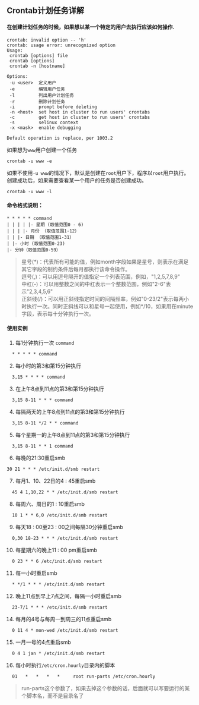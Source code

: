 ## Crontab计划任务详解
#### 在创建计划任务的时候，如果想以某一个特定的用户去执行应该如何操作.
```
crontab: invalid option -- 'h'
crontab: usage error: unrecognized option
Usage:
 crontab [options] file
 crontab [options]
 crontab -n [hostname]

Options:
 -u <user>  定义用户
 -e         编辑用户任务
 -l         列出用户计划任务
 -r         删除计划任务
 -i         prompt before deleting
 -n <host>  set host in cluster to run users' crontabs
 -c         get host in cluster to run users' crontabs
 -s         selinux context
 -x <mask>  enable debugging

Default operation is replace, per 1003.2
```
如果想为`www`用户创建一个任务
```
crontab -u www -e
```
如果不使用`-u www`的情况下，默认是创建在`root`用户下，程序以`root`用户执行。
创建成功后，如果需要查看某一个用户的任务是否创建成功。
```
crontab -u www -l
```
#### 命令格式说明：
```
* * * * * command
| | | | |- 星期 (取值范围0 - 6)
| | | |- 月份 （取值范围1-12）
| | |- 日期 （取值范围1-31）
| |- 小时 (取值范围0-23)
|- 分钟（取值范围0-59）
```
> 星号(\*)：代表所有可能的值，例如month字段如果是星号，则表示在满足其它字段的制约条件后每月都执行该命令操作。  
> 逗号(,)：可以用逗号隔开的值指定一个列表范围，例如，"1,2,5,7,8,9"  
> 中杠(-)：可以用整数之间的中杠表示一个整数范围，例如"2-6"表示"2,3,4,5,6"    
> 正斜线(/)：可以用正斜线指定时间的间隔频率，例如"0-23/2"表示每两小时执行一次。同时正斜线可以和星号一起使用，例如*/10，如果用在minute字段，表示每十分钟执行一次。  

#### 使用实例

1. 每1分钟执行一次 `command`
```
  * * * * * command
```
2. 每小时的第3和第15分钟执行  
```
  3,15 * * * * command
```
3. 在上午8点到11点的第3和第15分钟执行
```
  3,15 8-11 * * * command
```
4. 每隔两天的上午8点到11点的第3和第15分钟执行
```
  3,15 8-11 */2 * * command
```
5. 每个星期一的上午8点到11点的第3和第15分钟执行
```
  3,15 8-11 * * 1 command
```
6. 每晚的21:30重启smb
```
30 21 * * * /etc/init.d/smb restart
```
7. 每月1、10、22日的4 : 45重启smb
```
  45 4 1,10,22 * * /etc/init.d/smb restart
```
8. 每周六、周日的1 : 10重启smb
```
  10 1 * * 6,0 /etc/init.d/smb restart
```
9. 每天18 : 00至23 : 00之间每隔30分钟重启smb
```
  0,30 18-23 * * * /etc/init.d/smb restart
```
10. 每星期六的晚上11 : 00 pm重启smb
```
  0 23 * * 6 /etc/init.d/smb restart
```
11. 每一小时重启smb
```
  * */1 * * * /etc/init.d/smb restart
```
12. 晚上11点到早上7点之间，每隔一小时重启smb
```
  23-7/1 * * * /etc/init.d/smb restart
```
14. 每月的4号与每周一到周三的11点重启smb
```
  0 11 4 * mon-wed /etc/init.d/smb restart
```
15. 一月一号的4点重启smb
```
  0 4 1 jan * /etc/init.d/smb restart
```

16. 每小时执行`/etc/cron.hourly`目录内的脚本
```
  01   *   *   *   *     root run-parts /etc/cron.hourly
```
> run-parts这个参数了，如果去掉这个参数的话，后面就可以写要运行的某个脚本名，而不是目录名了
